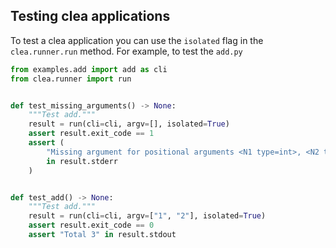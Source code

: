 ## Testing clea applications

To test a clea application you can use the `isolated` flag in the `clea.runner.run` method. For example, to test the `add.py`

```python
from examples.add import add as cli
from clea.runner import run


def test_missing_arguments() -> None:
    """Test add."""
    result = run(cli=cli, argv=[], isolated=True)
    assert result.exit_code == 1
    assert (
        "Missing argument for positional arguments <N1 type=int>, <N2 type=int>"
        in result.stderr
    )


def test_add() -> None:
    """Test add."""
    result = run(cli=cli, argv=["1", "2"], isolated=True)
    assert result.exit_code == 0
    assert "Total 3" in result.stdout
```